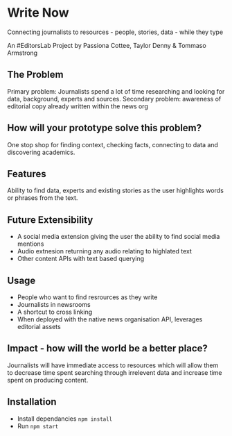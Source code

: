 # Write Now
Connecting journalists to resources - people, stories, data - while they type

An #EditorsLab Project by Passiona Cottee, Taylor Denny & Tommaso Armstrong
## The Problem
Primary problem: Journalists spend a lot of time researching and looking for data, background, experts and sources.
Secondary problem: awareness of editorial copy already written within the news org
## How will your prototype solve this problem?
One stop shop for finding context, checking facts, connecting to data and discovering academics.
## Features
Ability to find data, experts and existing stories as the user highlights words or phrases from the text.
## Future Extensibility
- A social media extension giving the user the ability to find social media mentions 
- Audio extnesion returning any audio relating to highlated text
- Other content APIs with text based querying 
## Usage
- People who want to find resrources as they write 
- Journalists in newsrooms
- A shortcut to cross linking
- When deployed with the native news organisation API, leverages editorial assets
## Impact - how will the world be a better place?
Journalists will have immediate access to resources which will allow them to decrease time spent searching through irrelevent data and increase time spent on producing content.
## Installation
- Install dependancies ```npm install```
- Run ```npm start```
